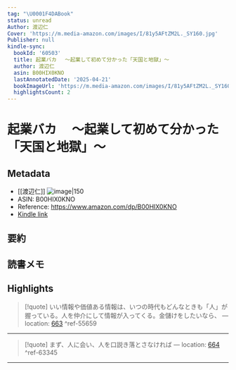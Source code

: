 ```yaml
---
tag: "\U0001F4DABook"
status: unread
Author: 渡辺仁
Cover: 'https://m.media-amazon.com/images/I/81y5AFtZM2L._SY160.jpg'
Publisher: null
kindle-sync:
  bookId: '60503'
  title: 起業バカ 　～起業して初めて分かった「天国と地獄」～
  author: 渡辺仁
  asin: B00HIX0KNO
  lastAnnotatedDate: '2025-04-21'
  bookImageUrl: 'https://m.media-amazon.com/images/I/81y5AFtZM2L._SY160.jpg'
  highlightsCount: 2
---
```

# 起業バカ 　～起業して初めて分かった「天国と地獄」～
## Metadata
* [[渡辺仁]]
![image|150](https://m.media-amazon.com/images/I/81y5AFtZM2L._SY160.jpg)
* ASIN: B00HIX0KNO
* Reference: https://www.amazon.com/dp/B00HIX0KNO
* [Kindle link](kindle://book?action=open&asin=B00HIX0KNO)
## 要約
## 読書メモ
## Highlights
>[!quote]
>いい情報や価値ある情報は、いつの時代もどんなときも「人」が握っている。人を仲介にして情報が入ってくる。金儲けをしたいなら、 — location: [663](kindle://book?action=open&asin=B00HIX0KNO&location=663) ^ref-55659

---
>[!quote]
>まず、人に会い、人を口説き落とさなければ — location: [664](kindle://book?action=open&asin=B00HIX0KNO&location=664) ^ref-63345

---
